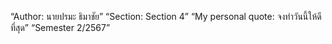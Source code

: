“Author: นายปรมะ ธิมาชัย”
“Section: Section 4”
“My personal quote: จงทำวันนี้ให้ดีที่สุด”
“Semester 2/2567”